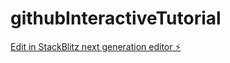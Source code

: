 # githubInteractiveTutorial

[Edit in StackBlitz next generation editor ⚡️](https://stackblitz.com/~/github.com/jaimedevelop/githubInteractiveTutorial)